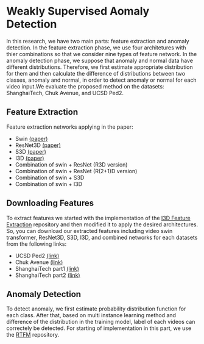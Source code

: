 # Weakly Supervised Aomaly Detection
In this research, we have two main parts: feature extraction and anomaly detection. In the feature extraction phase, we use four architetures with thier combinations so that we consider nine types of feature network. In the anomaly detection phase, we suppose that anomaly and normal data have different distributions. Therefore, we first estimate appropriate distribution for them and then calculate the difference of distributions between two classes, anomaly and normal, in order to detect anomaly or normal for each video input.We evaluate the proposed method on the datasets: ShanghaiTech, Chuk Avenue, and UCSD Ped2.

## Feature Extraction
Feature extraction networks applying in the paper:
* Swin [(paper)](https://openaccess.thecvf.com/content/CVPR2022/html/Liu_Video_Swin_Transformer_CVPR_2022_paper.html)
* ResNet3D [(paper)](https://openaccess.thecvf.com/content_cvpr_2018/html/Tran_A_Closer_Look_CVPR_2018_paper.html)
* S3D [(paper)](https://openaccess.thecvf.com/content_ECCV_2018/html/Saining_Xie_Rethinking_Spatiotemporal_Feature_ECCV_2018_paper.html)
* I3D [(paper)](https://openaccess.thecvf.com/content_cvpr_2017/html/Carreira_Quo_Vadis_Action_CVPR_2017_paper.html)
* Combination of swin + ResNet (R3D version)
* Combination of swin + ResNet (R(2+1)D version)
* Combination of swin + S3D
* Combination of swin + I3D
## Downloading Features
To extract features we started with the implementation of the [I3D Feature Extraction](https://github.com/GowthamGottimukkala/I3D_Feature_Extraction_resnet) repository and then modified it to apply the desired architectures. So, you can download our extracted features including video swin transformer, ResNet3D, S3D, I3D, and combined networks for each datasets from the following links:
* UCSD Ped2 [(link)](https://drive.google.com/file/d/1EUgplJ9Eqt-VdsqLm9GJ35TMQYzZR0n1/view?usp=sharing)
* Chuk Avenue [(link)](https://drive.google.com/file/d/1KEXjiIsGfvsdu9Z05Yt8Cc3qZxByhcsO/view?usp=sharing)
* ShanghaiTech part1 [(link)](https://drive.google.com/file/d/1kOp-vbkK8mH8tt4FhuUD4nPN455M6qaI/view?usp=sharing)
* ShanghaiTech part2 [(link)](https://drive.google.com/file/d/1a1Y9FZfq_E1pSAaLYo8TxLwHDsDWjZxm/view?usp=sharing)

## Anomaly Detection
To detect anomaly, we first estimate probability distribution function for each class. After that, based on multi instance learning method and difference of the distribution in the training model, label of each videos can correctely be detected. For starting of implementation in this part, we use the [RTFM](https://github.com/tianyu0207/RTFM) repository.
